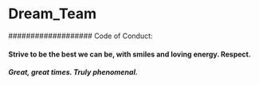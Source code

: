 # Dream_Team
################### Code of Conduct: 

#### Strive to be the best we can be, with smiles and loving energy. Respect. 

##### Great, great times. Truly phenomenal.

